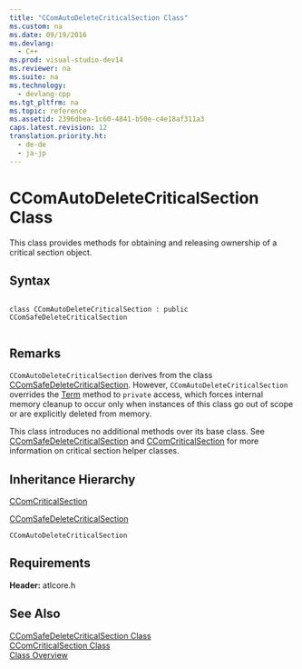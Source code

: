 ```yaml
---
title: "CComAutoDeleteCriticalSection Class"
ms.custom: na
ms.date: 09/19/2016
ms.devlang: 
  - C++
ms.prod: visual-studio-dev14
ms.reviewer: na
ms.suite: na
ms.technology: 
  - devlang-cpp
ms.tgt_pltfrm: na
ms.topic: reference
ms.assetid: 2396dbea-1c60-4841-b50e-c4e18af311a3
caps.latest.revision: 12
translation.priority.ht: 
  - de-de
  - ja-jp
---
```

# CComAutoDeleteCriticalSection Class
This class provides methods for obtaining and releasing ownership of a critical section object.  
  
## Syntax  
  
```  
  
class CComAutoDeleteCriticalSection : public CComSafeDeleteCriticalSection  
  
```  
  
## Remarks  
 `CComAutoDeleteCriticalSection` derives from the class [CComSafeDeleteCriticalSection](../vs140/CComSafeDeleteCriticalSection-Class.md). However, `CComAutoDeleteCriticalSection` overrides the [Term](../vs140/CComSafeDeleteCriticalSection--Term.md) method to `private` access, which forces internal memory cleanup to occur only when instances of this class go out of scope or are explicitly deleted from memory.  
  
 This class introduces no additional methods over its base class. See [CComSafeDeleteCriticalSection](../vs140/CComSafeDeleteCriticalSection-Class.md) and [CComCriticalSection](../vs140/CComCriticalSection-Class.md) for more information on critical section helper classes.  
  
## Inheritance Hierarchy  
 [CComCriticalSection](../vs140/CComCriticalSection-Class.md)  
  
 [CComSafeDeleteCriticalSection](../vs140/CComSafeDeleteCriticalSection-Class.md)  
  
 `CComAutoDeleteCriticalSection`  
  
## Requirements  
 **Header:** atlcore.h  
  
## See Also  
 [CComSafeDeleteCriticalSection Class](../vs140/CComSafeDeleteCriticalSection-Class.md)   
 [CComCriticalSection Class](../vs140/CComCriticalSection-Class.md)   
 [Class Overview](../vs140/ATL-Class-Overview.md)